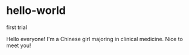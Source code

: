 # hello-world
first trial

Hello everyone! 
I'm a Chinese girl majoring in clinical medicine.
Nice to meet you!
